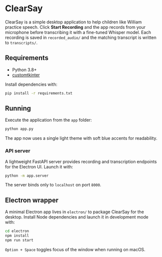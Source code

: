 # ClearSay

ClearSay is a simple desktop application to help children like William practice speech. Click **Start Recording** and the app records from your microphone before transcribing it with a fine-tuned Whisper model. Each recording is saved in `recorded_audio/` and the matching transcript is written to `transcripts/`.

## Requirements

- Python 3.8+
- [customtkinter](https://github.com/TomSchimansky/CustomTkinter)

Install dependencies with:

```bash
pip install -r requirements.txt
```

## Running

Execute the application from the `app` folder:

```bash
python app.py
```

The app now uses a single light theme with soft blue accents for readability.

### API server

A lightweight FastAPI server provides recording and transcription endpoints for
the Electron UI. Launch it with:

```bash
python -m app.server
```

The server binds only to `localhost` on port `8000`.

## Electron wrapper

A minimal Electron app lives in `electron/` to package ClearSay for the desktop. Install Node dependencies and launch it in development mode with:

```bash
cd electron
npm install
npm run start
```

`Option + Space` toggles focus of the window when running on macOS.

